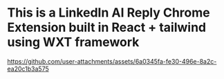 # This is a LinkedIn AI Reply Chrome Extension built in React + tailwind using WXT framework




https://github.com/user-attachments/assets/6a0345fa-fe30-496e-8a2c-ea20c1b3a575


